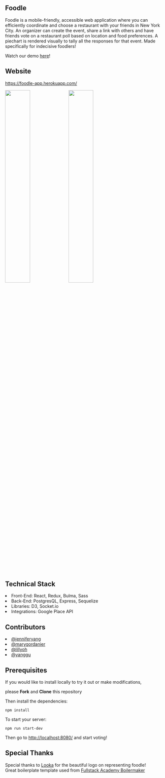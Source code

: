 ## Foodle

Foodle is a mobile-friendly, accessible web application where you can efficiently coordinate and choose a restaurant with your friends in New York City. An organizer can create the event, share a link with others and have friends vote on a restaurant poll based on location and food preferences. A piechart is rendered visually to tally all the responses for that event. Made specifically for indecisive foodlers!

Watch our demo <a href="https://www.youtube.com/watch?v=vT_FW_NRI8g&t=1s">here</a>!

## Website

<a href="https://foodle-app.herokuapp.com/">https://foodle-app.herokuapp.com/</a>

<img src="https://user-images.githubusercontent.com/62160389/88232866-9ea9ec00-cc44-11ea-8806-dce3b8826013.png" height="40%" width="40%"> <img src="https://user-images.githubusercontent.com/62160389/88232690-4ecb2500-cc44-11ea-9abb-40e8e0493092.png" height="40%" width="40%">

## Technical Stack

<li>Front-End: React, Redux, Bulma, Sass</li>
<li>Back-End: PostgresQL, Express, Sequelize</li>
<li>Libraries: D3, Socket.io</li>
<li>Integrations: Google Place API</li>

## Contributors 

<li><a href="https://github.com/jenyang929">@jenniferyang</a></li>
<li><a href="https://github.com/mgordanier">@marygordanier</a></li>
<li><a href="https://github.com/lillyoh">@lillyoh</a></li>
<li><a href="https://github.com/Palolo0413">@yanggu</a></li>

## Prerequisites

If you would like to install locally to try it out or make modifications, 

please <strong>Fork</strong> and <strong>Clone</strong> this repository

Then install the dependencies: 

```
npm install
``` 

To start your server: 

```
npm run start-dev
```

Then go to <a href="http://localhost:8080">http://localhost:8080/</a> and start voting! 


## Special Thanks

Special thanks to <a href="https://looka.com/">Looka</a> for the beautiful logo on representing foodle!<br>
Great boilerplate template used from <a href="https://github.com/FullstackAcademy/boilermaker">Fullstack Academy Boilermaker</a>

